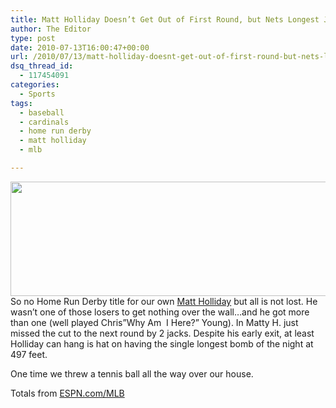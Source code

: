```yaml
---
title: Matt Holliday Doesn’t Get Out of First Round, but Nets Longest Jack
author: The Editor
type: post
date: 2010-07-13T16:00:47+00:00
url: /2010/07/13/matt-holliday-doesnt-get-out-of-first-round-but-nets-longest-jack/
dsq_thread_id:
  - 117454091
categories:
  - Sports
tags:
  - baseball
  - cardinals
  - home run derby
  - matt holliday
  - mlb

---
```

<a rel="attachment wp-att-5514" href="http://punchingkitty.com/2010/07/13/matt-holliday-doesnt-get-out-of-first-round-but-nets-longest-jack/hr_derby_totals_2k10/"><img class="aligncenter size-full wp-image-5514" title="hr_derby_totals_2k10" src="http://media.punchingkitty.com/wordpress/2010/07/hr_derby_totals_2k10.jpg" alt="" width="570" height="183" /></a>So no Home Run Derby title for our own <a href="http://punchingkitty.com/tag/matt-holliday/" target="_blank">Matt Holliday</a> but all is not lost. He wasn&#8217;t one of those losers to get nothing over the wall&#8230;and he got more than one (well played Chris&#8221;Why Am  I Here?&#8221; Young). In Matty H. just missed the cut to the next round by 2 jacks. Despite his early exit, at least Holliday can hang is hat on having the single longest bomb of the night at 497 feet.

One time we threw a tennis ball all the way over our house.

Totals from <a href="http://espn.go.com/mlb/allstar10/notebook/_/id/5272737/home-run-derby-tracker" target="_blank">ESPN.com/MLB</a>